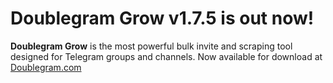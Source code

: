 # Doublegram Grow v1.7.5 is out now! 

**Doublegram Grow** is the most powerful bulk invite and scraping tool designed for Telegram groups and channels. Now available for download at [Doublegram.com](https://www.doublegram.com)




